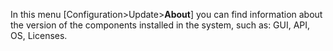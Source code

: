 In this menu [Configuration>Update>**About**] you can find information about the version of the components installed in the system, such as: GUI, API, OS, Licenses.















